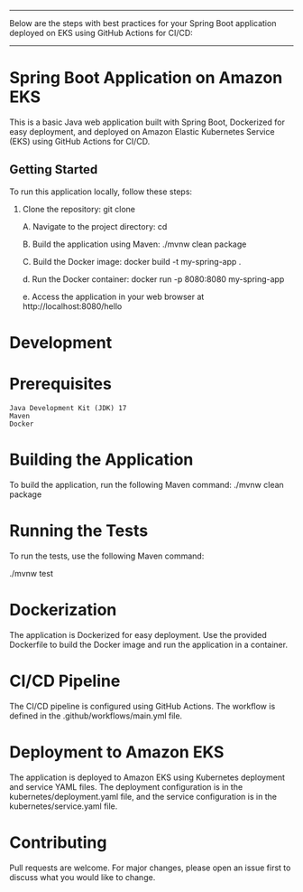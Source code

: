 ****************************************************************************************************************************************
Below are the steps with best practices for your Spring Boot application deployed on EKS using GitHub Actions for CI/CD:
****************************************************************************************************************************************

# Spring Boot Application on Amazon EKS

This is a basic Java web application built with Spring Boot, Dockerized for easy deployment, and deployed on Amazon Elastic Kubernetes Service (EKS) using GitHub Actions for CI/CD.

## Getting Started

To run this application locally, follow these steps:

1. Clone the repository:
   git clone <repository-url>

    A. Navigate to the project directory:
        cd <project-directory>
    
    B. Build the application using Maven:
        ./mvnw clean package
    
    C. Build the Docker image:
        docker build -t my-spring-app .
    
    d. Run the Docker container:
        docker run -p 8080:8080 my-spring-app
    
    e. Access the application in your web browser at
         http://localhost:8080/hello

# Development

  # Prerequisites

    Java Development Kit (JDK) 17
    Maven
    Docker
# Building the Application

To build the application, run the following Maven command:
    ./mvnw clean package

# Running the Tests
To run the tests, use the following Maven command:

./mvnw test

# Dockerization

The application is Dockerized for easy deployment. Use the provided Dockerfile to build the Docker image and run the application in a container.

# CI/CD Pipeline

The CI/CD pipeline is configured using GitHub Actions. The workflow is defined in the .github/workflows/main.yml file.

# Deployment to Amazon EKS

The application is deployed to Amazon EKS using Kubernetes deployment and service YAML files. The deployment configuration is in the kubernetes/deployment.yaml file, and the service configuration is in the kubernetes/service.yaml file.

# Contributing
Pull requests are welcome. For major changes, please open an issue first to discuss what you would like to change.
